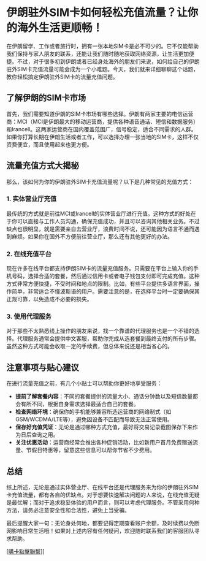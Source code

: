 # 伊朗驻外SIM卡如何轻松充值流量？让你的海外生活更顺畅！

在伊朗留学、工作或者旅行时，拥有一张本地SIM卡是必不可少的。它不仅能帮助我们保持与家人朋友的联系，还能让我们随时随地获取网络资源，让生活更加便捷。不过，对于很多初到伊朗或者已经身处海外的朋友们来说，如何给自己的伊朗驻外SIM卡充值流量可能会成为一个小难题。今天，我们就来详细聊聊这个话题，教你轻松搞定伊朗驻外SIM卡的流量充值问题。

## 了解伊朗的SIM卡市场

首先，我们需要知道伊朗的SIM卡市场有哪些选择。伊朗有两家主要的电信运营商：MCI（MCI是伊朗最大的移动运营商，提供各种语音通话、短信和数据服务）和Irancell。这两家运营商在国内覆盖范围广，信号稳定，适合不同需求的人群。如果你打算长期在伊朗生活或者工作，可以选择办理一张当地的SIM卡，这样不仅资费便宜，而且使用起来也更方便。

## 流量充值方式大揭秘

那么，该如何为你的伊朗驻外SIM卡充值流量呢？以下是几种常见的充值方式：

### 1. 实体营业厅充值
最传统的方式就是前往MCI或Irancell的实体营业厅进行充值。这种方式的好处在于你可以直接与工作人员沟通，确保充值成功，并且可以咨询其他相关业务。不过缺点也很明显，就是需要亲自去营业厅，浪费时间不说，还可能因为语言不通而遇到麻烦。如果你在国外不方便前往营业厅，那么还有其他更好的办法。

### 2. 在线充值平台
现在许多在线平台都支持伊朗SIM卡的流量充值服务。只需要在平台上输入你的手机号码，选择合适的套餐，然后通过信用卡或者电子钱包支付即可完成充值。这种方式非常方便快捷，不受时间和地点的限制。比如，有些平台提供多语言界面，操作简单，非常适合不懂波斯语的用户。需要注意的是，在选择平台时一定要确保其正规可靠，以免造成不必要的损失。

### 3. 使用代理服务
对于那些不太熟悉线上操作的朋友来说，找一个靠谱的代理服务也是一个不错的选择。代理服务通常会提供中文客服，帮助你完成从选套餐到最终支付的所有步骤。虽然这种方式可能会收取一定的手续费，但总体来说还是相当省心的。

## 注意事项与贴心建议

在进行流量充值之前，有几个小贴士可以帮助你更好地享受服务：

- **提前了解套餐内容**：不同的套餐提供的流量大小、通话分钟数以及短信数量都会有所不同，根据自身需求选择最适合自己的套餐。
- **检查网络环境**：确保你的手机能够兼容所选运营商的网络制式（如GSM/WCDMA/LTE等），避免因设备不匹配而导致无法正常使用。
- **保存好充值凭证**：无论是通过哪种方式充值，最好将交易记录截图保存下来作为日后查询之用。
- **关注优惠活动**：运营商经常会推出各种促销活动，比如新用户首月免费赠送流量、节假日特惠等，留意这些信息可以帮你节省不少费用。

## 总结

综上所述，无论是通过实体营业厅、在线平台还是代理服务来为你的伊朗驻外SIM卡充值流量，都有各自的优缺点。对于想要快速解决问题的人来说，在线充值无疑是最优解；而对于追求稳妥体验的用户而言，则可以考虑代理服务。不管采用何种方法，请务必注意安全性和合法性，避免上当受骗。

最后提醒大家一句：无论身处何地，都要记得定期查看账户余额，及时续费以免断网影响日常生活哦！如果对上述内容有任何疑问，欢迎随时联系我们的客服团队寻求帮助。

[[購卡點擊聯繫](https://t.me/s/esim1088)]]
